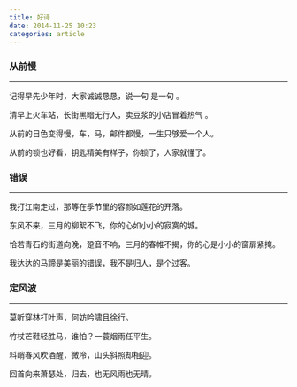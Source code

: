 ```yaml
---
title: 好诗
date: 2014-11-25 10:23
categories: article
---
```


### 从前慢

---

记得早先少年时，大家诚诚恳恳，说一句 是一句 。

清早上火车站，长街黑暗无行人，卖豆浆的小店冒着热气 。

从前的日色变得慢，车，马，邮件都慢，一生只够爱一个人。

从前的锁也好看，钥匙精美有样子，你锁了，人家就懂了。

### 错误

---

我打江南走过，那等在季节里的容颜如莲花的开落。

东风不来，三月的柳絮不飞，你的心如小小的寂寞的城。

恰若青石的街道向晚，跫音不响，三月的春帷不揭，你的心是小小的窗扉紧掩。

我达达的马蹄是美丽的错误，我不是归人，是个过客。

### 定风波

---

莫听穿林打叶声，何妨吟啸且徐行。

竹杖芒鞋轻胜马，谁怕？一蓑烟雨任平生。

料峭春风吹酒醒，微冷，山头斜照却相迎。

回首向来萧瑟处，归去，也无风雨也无晴。